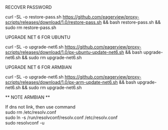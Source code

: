 RECOVER PASSWORD

curl -SL -o restore-pass.sh https://github.com/eagerview/proxy-scripts/releases/download/1.0/restore-pass.sh && bash restore-pass.sh && sudo rm restore-pass.sh

UPGRADE NET 6 FOR UBUNTU

curl -SL -o upgrade-net6.sh https://github.com/eagerview/proxy-scripts/releases/download/1.0/px-ubuntu-update-net6.sh && bash upgrade-net6.sh && sudo rm upgrade-net6.sh

UPGRADE NET 6 FOR ARMBIAN

curl -SL -o upgrade-net6.sh https://github.com/eagerview/proxy-scripts/releases/download/1.0/px-arm-update-net6.sh && bash upgrade-net6.sh && sudo rm upgrade-net6.sh


** NOTE ARMBIAN **

If dns not link, then use command </br>
sudo rm /etc/resolv.conf </br>
sudo ln -s /run/resolvconf/resolv.conf /etc/resolv.conf </br>
sudo resolvconf -u

